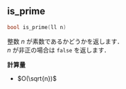 ## is_prime

```cpp
bool is_prime(ll n)
```

整数 $n$ が素数であるかどうかを返します．<br>
$n$ が非正の場合は `false` を返します．

**計算量**

- $O(\sqrt{n})$